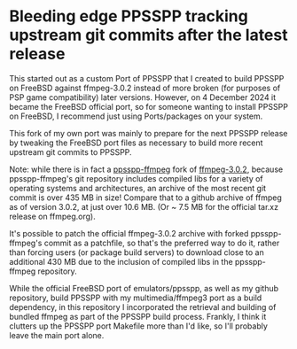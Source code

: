 # Bleeding edge PPSSPP tracking upstream git commits after the latest release

This started out as a custom Port of PPSSPP that I created to build PPSSPP on FreeBSD against ffmpeg-3.0.2 instead of more broken (for purposes of PSP game compatibility) later versions. However, on 4 December 2024 it became the FreeBSD official port, so for someone wanting to install PPSSPP on FreeBSD, I recommend just using Ports/packages on your system.

This fork of my own port was mainly to prepare for the next PPSSPP release by tweaking the FreeBSD port files as necessary to build more recent upstream git commits to PPSSPP.

Note: while there is in fact a [ppsspp-ffmpeg](https://github.com/hrydgard/ppsspp-ffmpeg/tree/82049cca2e4c1516ed00a77b502a21f91b7843f4) fork of [ffmpeg-3.0.2](https://github.com/FFmpeg/FFmpeg/tree/c66f4d1ae64dffaf456d05cbdade02054446f499), because ppsspp-ffmpeg's git repository includes compiled libs for a variety of operating systems and architectures, an archive of the most recent git commit is over 435 MB in size! Compare that to a github archive of ffmpeg as of version 3.0.2, at just over 10.6 MB. (Or ~ 7.5 MB for the official tar.xz release on ffmpeg.org).

It's possible to patch the official ffmpeg-3.0.2 archive with forked ppsspp-ffmpeg's commit as a patchfile, so that's the preferred way to do it, rather than forcing users (or package build servers) to download close to an additional 430 MB due to the inclusion of compiled libs in the ppsspp-ffmpeg repository.

While the official FreeBSD port of emulators/ppsspp, as well as my github repository, build PPSSPP with my multimedia/ffmpeg3 port as a build dependency, in this repository I incorporated the retrieval and building of bundled ffmpeg as part of the PPSSPP build process. Frankly, I think it clutters up the PPSSPP port Makefile more than I'd like, so I'll probably leave the main port alone.
